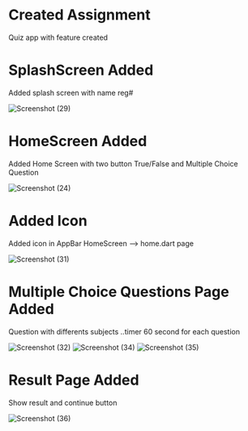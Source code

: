 # Created Assignment 
Quiz app with feature created

# SplashScreen Added
Added splash screen with name reg#

![Screenshot (29)](https://user-images.githubusercontent.com/79256743/115293974-71598280-a171-11eb-97d4-4a10a01483d7.png)


# HomeScreen Added
Added Home Screen with two button True/False and Multiple Choice Question

![Screenshot (24)](https://user-images.githubusercontent.com/79256743/115224304-236b5d00-a126-11eb-9b5f-0e32e9c4e279.png)

# Added Icon 
Added icon in AppBar HomeScreen --> home.dart page

![Screenshot (31)](https://user-images.githubusercontent.com/79256743/115383651-8a087d80-a1ef-11eb-97a0-30af2c7696e4.png)


# Multiple Choice Questions Page Added
Question with differents subjects ..timer 60 second for each question

![Screenshot (32)](https://user-images.githubusercontent.com/79256743/115397597-b62bfa80-a1ff-11eb-80ad-159591bfb730.png)
![Screenshot (34)](https://user-images.githubusercontent.com/79256743/115397559-aca29280-a1ff-11eb-84e1-5cddfbb6031b.png)
![Screenshot (35)](https://user-images.githubusercontent.com/79256743/115397587-b1ffdd00-a1ff-11eb-90f3-9103d940d00c.png)


# Result Page Added 
Show result and continue button

![Screenshot (36)](https://user-images.githubusercontent.com/79256743/115397761-e2e01200-a1ff-11eb-8508-8e27f22874f9.png)
